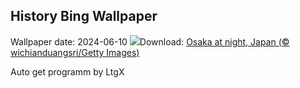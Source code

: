 ## History Bing Wallpaper
Wallpaper date: 2024-06-10
![](https://www.bing.com/th?id=OHR.OsakaNight_EN-GB7737792955_UHD.jpg&w=1000)Download: [Osaka at night, Japan (© wichianduangsri/Getty Images)](https://www.bing.com/th?id=OHR.OsakaNight_EN-GB7737792955_UHD.jpg)

Auto get programm by LtgX
